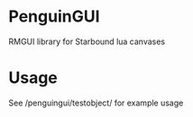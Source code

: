 PenguinGUI
==========

RMGUI library for Starbound lua canvases

Usage
==========
See /penguingui/testobject/ for example usage
